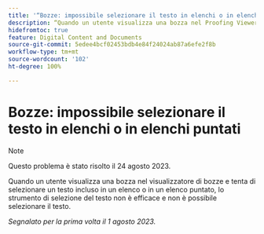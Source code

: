 ```yaml
---
title: '“Bozze: impossibile selezionare il testo in elenchi o in elenchi puntati”'
description: “Quando un utente visualizza una bozza nel Proofing Viewer e tenta di selezionare un testo incluso in un elenco o in un elenco puntato, lo strumento di selezione del testo non è efficace e non è possibile selezionare il testo.”
hidefromtoc: true
feature: Digital Content and Documents
source-git-commit: 5edee4bcf02453bdb4e84f24024ab87a6efe2f8b
workflow-type: tm+mt
source-wordcount: '102'
ht-degree: 100%

---
```



# Bozze: impossibile selezionare il testo in elenchi o in elenchi puntati

<!--WF and WFP TOCs-->

>[!NOTE]
>
>Questo problema è stato risolto il 24 agosto 2023.

Quando un utente visualizza una bozza nel visualizzatore di bozze e tenta di selezionare un testo incluso in un elenco o in un elenco puntato, lo strumento di selezione del testo non è efficace e non è possibile selezionare il testo.

_Segnalato per la prima volta il 1 agosto 2023._

